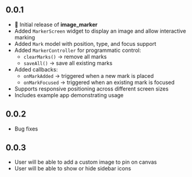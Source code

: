 ## 0.0.1

- 🎉 Initial release of **image_marker**
- Added `MarkerScreen` widget to display an image and allow interactive marking
- Added `Mark` model with position, type, and focus support
- Added `MarkerController` for programmatic control:
    - `clearMarks()` → remove all marks
    - `saveAll()` → save all existing marks
- Added callbacks:
    - `onMarkAdded` → triggered when a new mark is placed
    - `onMarkFocused` → triggered when an existing mark is focused
- Supports responsive positioning across different screen sizes
- Includes example app demonstrating usage

## 0.0.2

- Bug fixes

## 0.0.3

- User will be able to add a custom image to pin on canvas
- User will be able to show or hide sidebar icons